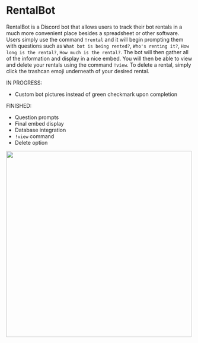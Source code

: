 # RentalBot

RentalBot is a Discord bot that allows users to track their bot rentals in a much more convenient place besides a spreadsheet or other software.
Users simply use the command `!rental` and it will begin prompting them with questions such as `What bot is being rented?`, `Who's renting it?`, `How long is the rental?`, `How much is the rental?`. The bot will then gather all of the information and display in a nice embed. You will then be able to view and delete your rentals using the command `!view`. To delete a rental, simply click the trashcan emoji underneath of your desired rental.

IN PROGRESS:
- Custom bot pictures instead of green checkmark upon completion

FINISHED:
- Question prompts
- Final embed display
-  Database integration
-  `!view` command
-  Delete option

<img src='https://i.imgur.com/zMpIn1K.png' width='500' height='500'>
